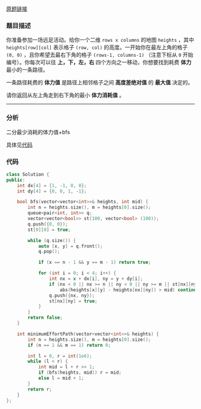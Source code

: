 [原题链接](https://leetcode.cn/problems/path-with-minimum-effort/description/)

### 题目描述
你准备参加一场远足活动。给你一个二维 `rows x columns` 的地图 `heights` ，其中 `heights[row][col]` 表示格子 `(row, col)` 的高度。一开始你在最左上角的格子 `(0, 0)` ，且你希望去最右下角的格子 `(rows-1, columns-1)` （注意下标从 `0` 开始编号）。你每次可以往 **上，下，左，右** 四个方向之一移动，你想要找到耗费 **体力** 最小的一条路径。

一条路径耗费的 **体力值** 是路径上相邻格子之间 **高度差绝对值** 的 **最大值** 决定的。

请你返回从左上角走到右下角的最小 **体力消耗值** 。

---

### 分析
二分最少消耗的体力值+bfs

具体见[代码](#_3)

### 代码
```cpp
class Solution {
public:
    int dx[4] = {1, -1, 0, 0};
    int dy[4] = {0, 0, 1, -1};

    bool bfs(vector<vector<int>>& heights, int mid) {
        int n = heights.size(), m = heights[0].size();
        queue<pair<int, int>> q;
        vector<vector<bool>> st(100, vector<bool> (100));
        q.push({0, 0});
        st[0][0] = true;

        while (q.size()) {
            auto [x, y] = q.front();
            q.pop();

            if (x == n - 1 && y == m - 1) return true;

            for (int i = 0; i < 4; i++) {
                int nx = x + dx[i], ny = y + dy[i];
                if (nx < 0 || nx >= n || ny < 0 || ny >= m || st[nx][ny] ||
                    abs(heights[x][y] - heights[nx][ny]) > mid) continue;
                q.push({nx, ny});
                st[nx][ny] = true;
            }
        }
        return false;
    }

    int minimumEffortPath(vector<vector<int>>& heights) {
        int n = heights.size(), m = heights[0].size();
        if (n == 1 && m == 1) return 0;

        int l = 0, r = int(1e6);
        while (l < r) {
            int mid = l + r >> 1;
            if (bfs(heights, mid)) r = mid;
            else l = mid + 1;
        }
        return r;
    }
};
```